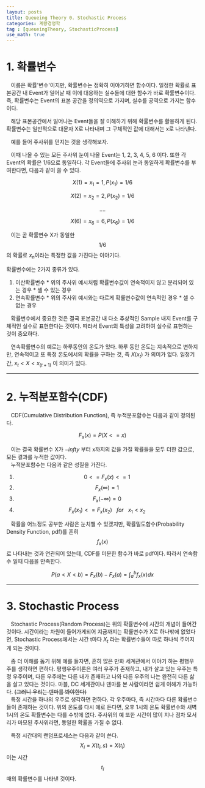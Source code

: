 ```yaml
---
layout: posts
title: Queueing Theory 0. Stochastic Process
categories: 계량경영학
tag : [queueingTheory, StochasticProcess]
use_math: true
---
```


# 1. 확률변수 
&nbsp;&nbsp;&nbsp;이름은 확률'변수'이지만, 확률변수는 정확히 이야기하면 함수이다. 일정한 확률로 표본공간 내 Event가 일어날 때 이에 대응하는 실수들에 대한 함수가 바로 확률변수이다. 즉, 확률변수는 Event의 표본 공간을 정의역으로 가지며, 실수를 공역으로 가지는 함수이다.  

&nbsp;&nbsp;&nbsp;해당 표본공간에서 일어나는 Event들을 잘 이해하기 위해 확률변수를 활용하게 된다. 확률변수는 일반적으로 대문자 X로 나타내며 그 구체적인 값에 대해서는 x로 나타낸다.  

&nbsp;&nbsp;&nbsp;예를 들어 주사위를 던지는 것을 생각해보자.  

&nbsp;&nbsp;&nbsp;이때 나올 수 있는 모든 주사위 눈이 나올 Event는 1, 2, 3, 4, 5, 6 이다. 또한 각 Event의 확률은 1/6으로 동일하다. 각 Event들에 주사위 눈과 동일하게 확률변수를 부여한다면, 다음과 같이 쓸 수 있다.  


$$
X(1) = x_1 = 1, P(x_1) = 1/6
$$


$$
X(2) = x_2 = 2, P(x_2) = 1/6
$$


$$
....
$$


$$
X(6) = x_6 = 6, P(x_6) = 1/6
$$


&nbsp;&nbsp;&nbsp;이는 곧 확률변수 X가 동일한 $$1/6$$의 확률로 $x_n$이라는 특정한 값을 가진다는 이야기다.  


  확률변수에는 2가지 종류가 있다. 
  1. 이산확률변수
    * 위의 주사위 예시처럼 확률변수값이 연속적이지 않고 분리되어 있는 경우
    * 셀 수 있는 경우 
  2. 연속확률변수
    * 위의 주사위 예시와는 다르게 확률변수값이 연속적인 경우 
    * 셀 수 없는 경우

&nbsp;&nbsp;&nbsp;확률변수에서 중요한 것은 결국 표본공간 내 다소 추상적인 Sample 내지 Event를 구체적인 실수로 표현한다는 것이다. 따라서 Event의 특성을 고려하여 실수로 표현하는 것이 중요하다.  


&nbsp;&nbsp;&nbsp;연속확률변수의 예로는 하루동안의 온도가 있다. 하루 동안 온도는 지속적으로 변하지만, 연속적이고 또 특정 온도에서의 확률을 구하는 것, 즉 $X(x_t)$ 가 의미가 없다. 일정기간, ${x_t < X < x_(t+1)}$ 이 의미가 있다. 

---

# 2. 누적분포함수(CDF)
&nbsp;&nbsp;&nbsp;CDF(Cumulative Distribution Function), 즉 누적분포함수는 다음과 같이 정의된다. 

$$
F_x(x) = P(X <= x)
$$

&nbsp;&nbsp;&nbsp;이는 결국 확률변수 X가 $-infty$ 부터 x까지의 값을 가질 확률들을 모두 더한 값으로, 모든 결과를 누적한 값이다.  
&nbsp;&nbsp;&nbsp;누적분포함수는 다음과 같은 성질을 가진다. 
  1. $$0 <= F_x(x) <= 1$$
  2. $$F_x(\infty) = 1$$
  3. $$F_x(-\infty) = 0 $$
  4. $$F_x(x_1) <= F_x(x_2) \ \ \ for \ \ \ x_1 < x_2 $$

&nbsp;&nbsp;&nbsp;확률을 어느정도 공부한 사람은 눈치챌 수 있겠지만, 확률밀도함수(Probability Density Function, pdf)를 흔히 $$f_x(x)$$ 로 나타내는 것과 연관되어 있는데, CDF를 미분한 함수가 바로 pdf이다. 따라서 연속함수 일때 다음을 만족한다. 

$$
P(a < X < b) = F_x(b) - F_x(a) = \int_a^b f_x(x)dx
$$

---

# 3. Stochastic Process

&nbsp;&nbsp;&nbsp;Stochastic Process(Random Process)는 위의 확률변수에 시간의 개념이 들어간 것이다. 시간이라는 차원이 들어가게되어 지금까지는 확률변수가 X로 하나밖에 없었다면, Stochastic Process에서는 시간 t마다 $X_t$ 라는 확률변수들이 따로 하나씩 주어지게 되는 것이다.  

&nbsp;&nbsp;&nbsp;좀 더 이해를 돕기 위해 예를 들자면, 흔히 많은 만화 세계관에서 이야기 하는 평행우주를 생각하면 편하다. 평행우주이론은 여러 우주가 존재하고, 내가 살고 있는 우주는 특정 우주이며, 다른 우주에는 다른 내가 존재하고 나와 다른 우주의 나는 완전히 다른 삶을 살고 있다는 것이다. 마블, DC 세계관이나 덴마를 본 사람이라면 쉽게 이해가 가능하다. ~~(그러니 우리는 덴마를 봐야한다)~~  
&nbsp;&nbsp;&nbsp;특정 시간을 하나의 우주로 생각하면 편하다. 각 우주마다, 즉 시간마다 다른 확률변수들이 존재하는 것이다. 위의 온도를 다시 예로 든다면, 오후 1시의 온도 확률변수와 새벽 1시의 온도 확률변수는 다를 수밖에 없다. 주사위의 예 또한 시간이 많이 지나 점차 모서리가 마모된 주사위라면, 동일한 확률을 가질 수 없다.  

&nbsp;&nbsp;&nbsp;특정 시간대의 랜덤프로세스는 다음과 같이 쓴다. $$X_i = X(t_i,s) = X(t_i)$$ 이는 시간 $$t_i$$ 때의 확률변수를 나타낸 것이다. 
  



